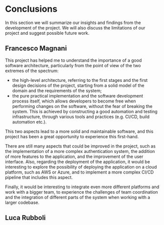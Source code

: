 # Conclusions

In this section we will summarize our insights and findings from the development of the project. We will also 
discuss the limitations of our project and suggest possible future work.

## Francesco Magnani

This project has helped me to understand the importance of a good software architecture, particularly from the point 
of view of the two extremes of the spectrum: 
- the high-level architecture, referring to the first stages and the first design decisions of the project, starting 
from a solid model of the domain and the requirements of the system;
- the pure practical implementation and the software development process itself, which allows developers to become
free when performing changes on the software, without the fear of breaking the system. This is achieved by constructing
a good automation and testing infrastructure, through various tools and practices (e.g. CI/CD, build automation etc.).

This two aspects lead to a more solid and maintainable software, and this project has been a great opportunity to 
experience this first-hand. 

There are still many aspects that could be improved in the project, such as the implementation of a more complex 
authentication system, the addition of more features to the application, and the improvement of the user interface.
Also, regarding the deployment of the application, it would be interesting to explore the possibility of deploying the
application on a cloud platform, such as AWS or Azure, and to implement a more complex CI/CD pipeline that includes
this aspect.

Finally, it would be interesting to integrate even more different platforms and work with a bigger team, to experience
the challenges of team coordination and the integration of different parts of the system when working with a larger
codebase.

## Luca Rubboli
